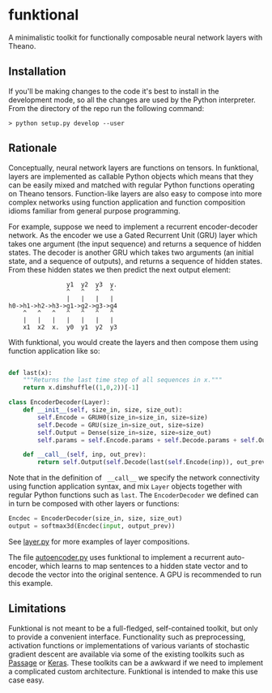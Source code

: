 # funktional 

A minimalistic toolkit for functionally composable neural network
layers with Theano.


Installation
------------

If you'll be making changes to the code it's best to install in the development mode, so all the changes are used by the Python interpreter. From the directory of the repo run the following command:

```
> python setup.py develop --user
```

Rationale
---------

Conceptually, neural network layers are functions on tensors.  In
funktional, layers are implemented as callable Python objects which
means that they can be easily mixed and matched with regular Python
functions operating on Theano tensors. Function-like layers are also
easy to compose into more complex networks using function application
and function composition idioms familiar from general purpose
programming.

For example, suppose we need to implement a recurrent encoder-decoder
network. As the encoder we use a Gated Recurrent Unit (GRU) layer
which takes one argument (the input sequence) and returns a sequence
of hidden states. The decoder is another GRU which takes two arguments
(an initial state, and a sequence of outputs), and returns a sequence
of hidden states. From these hidden states we then predict the next
output element:

```
                y1  y2  y3  y.
                ^   ^   ^   ^
                |   |   |   |            
h0->h1->h2->h3->g1->g2->g3->g4
    ^   ^   ^   ^   ^   ^   ^
    |   |   |   |   |   |   |
    x1  x2  x.  y0  y1  y2  y3
```

With funktional, you would create the layers and then compose them
using function application like so:

```python

def last(x):
    """Returns the last time step of all sequences in x."""
    return x.dimshuffle((1,0,2))[-1]

class EncoderDecoder(Layer):
    def __init__(self, size_in, size, size_out):
        self.Encode = GRUH0(size_in=size_in, size=size)
        self.Decode = GRU(size_in=size_out, size=size)
        self.Output = Dense(size_in=size, size=size_out)
        self.params = self.Encode.params + self.Decode.params + self.Output.params

    def __call__(self, inp, out_prev):
        return self.Output(self.Decode(last(self.Encode(inp)), out_prev))
```

Note that in the definition of ` __call__` we specify the network
connectivity using function application syntax, and mix `Layer`
objects together with regular Python functions such as `last`. The
`EncoderDecoder` we defined can in turn be composed with other layers
or functions:

```python
Encdec = EncoderDecoder(size_in, size, size_out)
output = softmax3d(Encdec(input, output_prev))
```

See [layer.py](funktional/layer.py) for more examples of layer compositions.

The file [autoencoder.py](autoencoder.py) uses funktional to implement a
recurrent auto-encoder, which learns to map sentences to a hidden
state vector and to decode the vector into the original sentence.  A
GPU is recommended to run this example.

Limitations
-----------

Funktional is not meant to be a full-fledged, self-contained toolkit,
but only to provide a convenient interface. Functionality such as
preprocessing, activation functions or implementations of various
variants of stochastic gradient descent are available via some of the
existing toolkits such as
[Passage](https://github.com/IndicoDataSolutions/Passage) or
[Keras](https://github.com/fchollet/keras). These toolkits can be a
awkward if we need to implement a complicated custom architecture.
Funktional is intended to make this use case easy.

